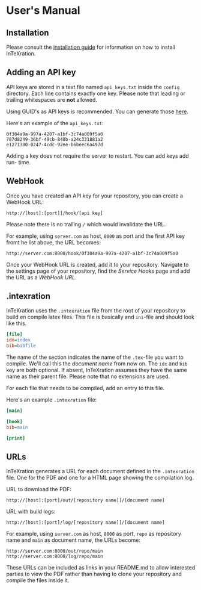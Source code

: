# User's Manual

## Installation

Please consult the [installation
guide](https://github.com/JDevlieghere/InTeXration/blob/master/docs/install.md)
for information on how to install InTeXration.

## Adding an API key

API keys are stored in a text file named `api_keys.txt` inside the `config`
directory. Each line contains exactly one key. Please note that leading or
trailing whitespaces are **not** allowed.

Using GUID's as API keys is recommended. You can generate those
[here](http://www.guidgenerator.com/).

Here's an example of the `api_keys.txt`:

```
0f304a9a-997a-4207-a1bf-3c74a009f5a0
787d8249-36bf-49cb-848b-a24c331881a2
e1271300-0247-4cdc-92ee-b6beec6a497d
```

Adding a key does not require the server to restart. You can add keys add run-
time.

## WebHook

Once you have created an API key for your repository, you can create a WebHook
URL:

```
http://[host]:[port]]/hook/[api key]
```
Please note there is no trailing `/` which would invalidate the URL.

For example, using `server.com` as host, `8000` as port and the first API key
fromt he list above, the URL becomes:
```
http://server.com:8000/hook/0f304a9a-997a-4207-a1bf-3c74a009f5a0
```

Once your WebHook URL is created, add it to your repository. Navigate to the
settings page of your repository, find the *Service Hooks* page and add the URL
as a *WebHook URL*.

## .intexration
InTeXration uses the `.intexration` file from the root of your repository to
build en compile latex files. This file is basically and `ini`-file and should
look like this.

```ini
[file]
idx=index
bib=bibfile
```

The name of the section indicates the name of the `.tex`-file you want to
compile. We'll call this the *document name* from now on. The `idx` and `bib` key are both optional. If absent, InTeXration
assumes they have the same name as their parent file. Please note that no
extensions are used.

For each file that needs to be compiled, add an entry to this file.

Here's an example `.intexration` file:

```ini
[main]

[book]
bib=main

[print]
```

## URLs
InTeXration generates a URL for each document defined in the `.intexration`
file. One for the PDF and one for a HTML page showing the compilation log.

URL to download the PDF:
```
http://[host]:[port]/out/[repository name]]/[document name]
```

URL with build logs:
```
http://[host]:[port]/log/[repository name]]/[document name]
```

For example, using `server.com` as host, `8000` as port, `repo` as repository name and `main` as document
name, the URLs become:
```
http://server.com:8000/out/repo/main
http://server.com:8000/log/repo/main
```

These URLs can be included as links in your README.md to allow interested
parties to view the PDF rather than having to clone your repository and compile
the files inside it.
